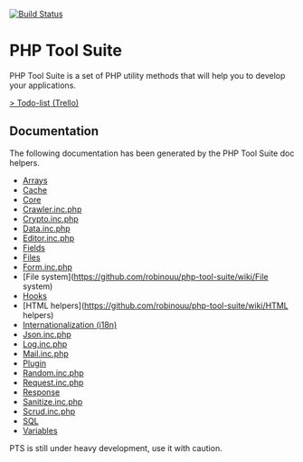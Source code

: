 [![Build Status](https://travis-ci.org/robinouu/php-tool-suite.svg?branch=master)](https://travis-ci.org/robinouu/php-tool-suite)<h1>PHP Tool Suite</h1><p>PHP Tool Suite is a set of PHP utility methods that will help you to develop your applications.</p><p><a href="https://trello.com/b/Y6S5C0kd/php-tool-suite">&gt; Todo-list (Trello)</a></p><h2>Documentation</h2><p>The following documentation has been generated by the PHP Tool Suite doc helpers.</p><ul ><li class="item item-link">[Arrays](https://github.com/robinouu/php-tool-suite/wiki/Arrays)</li><li class="item item-link">[Cache](https://github.com/robinouu/php-tool-suite/wiki/Cache)</li><li class="item item-link">[Core](https://github.com/robinouu/php-tool-suite/wiki/Core)</li><li class="item item-link">[Crawler.inc.php](https://github.com/robinouu/php-tool-suite/wiki/Crawler.inc.php)</li><li class="item item-link">[Crypto.inc.php](https://github.com/robinouu/php-tool-suite/wiki/Crypto.inc.php)</li><li class="item item-link">[Data.inc.php](https://github.com/robinouu/php-tool-suite/wiki/Data.inc.php)</li><li class="item item-link">[Editor.inc.php](https://github.com/robinouu/php-tool-suite/wiki/Editor.inc.php)</li><li class="item item-link">[Fields](https://github.com/robinouu/php-tool-suite/wiki/Fields)</li><li class="item item-link">[Files](https://github.com/robinouu/php-tool-suite/wiki/Files)</li><li class="item item-link">[Form.inc.php](https://github.com/robinouu/php-tool-suite/wiki/Form.inc.php)</li><li class="item item-link">[File system](https://github.com/robinouu/php-tool-suite/wiki/File system)</li><li class="item item-link">[Hooks](https://github.com/robinouu/php-tool-suite/wiki/Hooks)</li><li class="item item-link">[HTML helpers](https://github.com/robinouu/php-tool-suite/wiki/HTML helpers)</li><li class="item item-link">[Internationalization (i18n)](https://github.com/robinouu/php-tool-suite/wiki/Internationalization (i18n))</li><li class="item item-link">[Json.inc.php](https://github.com/robinouu/php-tool-suite/wiki/Json.inc.php)</li><li class="item item-link">[Log.inc.php](https://github.com/robinouu/php-tool-suite/wiki/Log.inc.php)</li><li class="item item-link">[Mail.inc.php](https://github.com/robinouu/php-tool-suite/wiki/Mail.inc.php)</li><li class="item item-link">[Plugin](https://github.com/robinouu/php-tool-suite/wiki/Plugin)</li><li class="item item-link">[Random.inc.php](https://github.com/robinouu/php-tool-suite/wiki/Random.inc.php)</li><li class="item item-link">[Request.inc.php](https://github.com/robinouu/php-tool-suite/wiki/Request.inc.php)</li><li class="item item-link">[Response](https://github.com/robinouu/php-tool-suite/wiki/Response)</li><li class="item item-link">[Sanitize.inc.php](https://github.com/robinouu/php-tool-suite/wiki/Sanitize.inc.php)</li><li class="item item-link">[Scrud.inc.php](https://github.com/robinouu/php-tool-suite/wiki/Scrud.inc.php)</li><li class="item item-link">[SQL](https://github.com/robinouu/php-tool-suite/wiki/SQL)</li><li class="item item-link">[Variables](https://github.com/robinouu/php-tool-suite/wiki/Variables)</li></ul><p>PTS is still under heavy development, use it with caution.</p>
